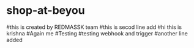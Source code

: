 # shop-at-beyou
#this is created by REDMASSK team
#this is secod line add
#hi this is krishna
#Again me
#Testing
#testing webhook and trigger
#another line added
